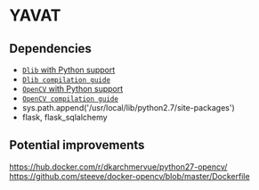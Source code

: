 # YAVAT


## Dependencies

* [`Dlib` with Python support](http://dlib.net/)
* [`Dlib compilation guide`](http://dlib.net/compile.html)
* [`OpenCV` with Python support](http://opencv.org)
* [`OpenCV compilation guide`](http://www.pyimagesearch.com/2015/06/22/install-opencv-3-0-and-python-2-7-on-ubuntu/)
* sys.path.append('/usr/local/lib/python2.7/site-packages')
* flask, flask_sqlalchemy

## Potential improvements
https://hub.docker.com/r/dkarchmervue/python27-opencv/
https://github.com/steeve/docker-opencv/blob/master/Dockerfile

